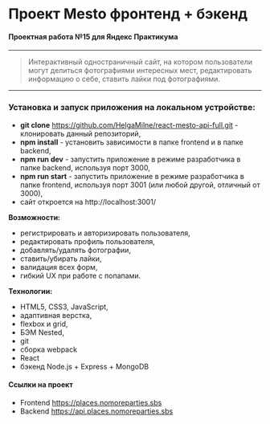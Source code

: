 # Проект Mesto фронтенд + бэкенд

#### Проектная работа №15  для Яндекс Практикума
------
> Интерактивный одностраничный сайт, на котором пользователи
> могут делиться фотографиями интересных мест, редактировать информацию о себе, ставить лайки под фотографиями.
------

###  Установка и запуск приложения на локальном устройстве:

* **git clone** https://github.com/HelgaMilne/react-mesto-api-full.git - клонировать данный репозиторий,
* **npm install** - установить зависимости в папке frontend и в папке backend,
* **npm run dev** - запустить приложение в режиме разработчика в папке backend, используя  порт 3000,
* **npm run start** - запустить приложение в режиме разработчика в папке frontend, используя порт 3001 (или любой другой, отличный от 3000),
* сайт откроется на http://localhost:3001/

**Возможности:**

* регистрировать и авторизировать пользователя,
* редактировать профиль пользователя,
* добавлять/удалять фотографии,
* ставить/убирать лайки,
* валидация всех форм,
* гибкий UX при работе с попапами.


**Технологии:**

* HTML5, CSS3, JavaScript,
* адаптивная верстка,
* flexbox и grid,
* БЭМ Nested,
* git
* сборка webpack
* React
* бэкенд Node.js + Express + MongoDB
  
####  Ссылки на проект

* Frontend  https://places.nomoreparties.sbs
* Backend  https://api.places.nomoreparties.sbs
